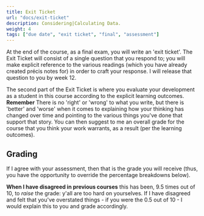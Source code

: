 ```yaml
---
title: Exit Ticket
url: "docs/exit-ticket"
description: Considering|Calculating Data.
weight: 4
tags: ["due date", "exit ticket", "final", "assessment"]
---
```


At the end of the course, as a final exam, you will write an 'exit ticket'. The Exit Ticket will consist of a single question that you respond to; you will make explicit reference to the various readings (which you have already created précis notes for) in order to craft your response. I will release that question to you by week 12.

The second part of the Exit Ticket is where you evaluate your development as a student in this course according to the explicit learning outcomes. **Remember** There is no 'right' or 'wrong' to what you write, but there is 'better' and 'worse' when it comes to explaining how your thinking has changed over time and pointing to the various things you've done that support that story. You can then suggest to me an overall grade for the course that you think your work warrants, as a result (per the learning outcomes).

## Grading

If I agree with your assessment, then that is the grade you will receive (thus, you have the opportunity to override the percentage breakdowns below).

**When I have disagreed in previous courses** this has been, 9.5 times out of 10, to _raise_ the grade: y'all are too hard on yourselves. If I have disagreed and felt that you've overstated things - if you were the 0.5 out of 10 - I would explain this to you and grade accordingly.

